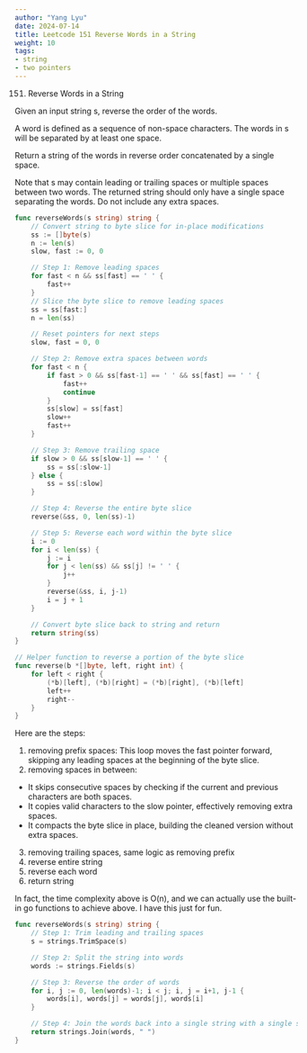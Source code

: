 ```yaml
---
author: "Yang Lyu"
date: 2024-07-14
title: Leetcode 151 Reverse Words in a String
weight: 10
tags:
- string
- two pointers
---
```

151. Reverse Words in a String

Given an input string s, reverse the order of the words.

A word is defined as a sequence of non-space characters. The words in s will be separated by at least one space.

Return a string of the words in reverse order concatenated by a single space.

Note that s may contain leading or trailing spaces or multiple spaces between two words. The returned string should only have a single space separating the words. Do not include any extra spaces.

```go
func reverseWords(s string) string {
    // Convert string to byte slice for in-place modifications
    ss := []byte(s)
    n := len(s)
    slow, fast := 0, 0

    // Step 1: Remove leading spaces
    for fast < n && ss[fast] == ' ' {
        fast++
    }
    // Slice the byte slice to remove leading spaces
    ss = ss[fast:]
    n = len(ss)

    // Reset pointers for next steps
    slow, fast = 0, 0

    // Step 2: Remove extra spaces between words
    for fast < n {
        if fast > 0 && ss[fast-1] == ' ' && ss[fast] == ' ' {
            fast++
            continue
        }
        ss[slow] = ss[fast]
        slow++
        fast++
    }

    // Step 3: Remove trailing space
    if slow > 0 && ss[slow-1] == ' ' {
        ss = ss[:slow-1]
    } else {
        ss = ss[:slow]
    }

    // Step 4: Reverse the entire byte slice
    reverse(&ss, 0, len(ss)-1)

    // Step 5: Reverse each word within the byte slice
    i := 0
    for i < len(ss) {
        j := i
        for j < len(ss) && ss[j] != ' ' {
            j++
        }
        reverse(&ss, i, j-1)
        i = j + 1
    }

    // Convert byte slice back to string and return
    return string(ss)
}

// Helper function to reverse a portion of the byte slice
func reverse(b *[]byte, left, right int) {
    for left < right {
        (*b)[left], (*b)[right] = (*b)[right], (*b)[left]
        left++
        right--
    }
}
```
Here are the steps:
1. removing prefix spaces: This loop moves the fast pointer forward, skipping any leading spaces at the beginning of the byte slice.
2. removing spaces in between:
- It skips consecutive spaces by checking if the current and previous characters are both spaces.
- It copies valid characters to the slow pointer, effectively removing extra spaces.
- It compacts the byte slice in place, building the cleaned version without extra spaces.
3. removing trailing spaces, same logic as removing prefix
4. reverse entire string
5. reverse each word
6. return string

In fact, the time complexity above is O(n), and we can actually use the built-in go functions to achieve above. I have this just for fun.

```go
func reverseWords(s string) string {
    // Step 1: Trim leading and trailing spaces
    s = strings.TrimSpace(s)

    // Step 2: Split the string into words
    words := strings.Fields(s)

    // Step 3: Reverse the order of words
    for i, j := 0, len(words)-1; i < j; i, j = i+1, j-1 {
        words[i], words[j] = words[j], words[i]
    }

    // Step 4: Join the words back into a single string with a single space separating each word
    return strings.Join(words, " ")
}

```